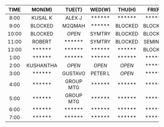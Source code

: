 |  TIME | MON(M)  | TUE(T)  | WED(W) | THU(H) | FRI(F) |
| :---: | :---:   | :---:   | :---:  | :---:  | :---:  |
|  8:00 | KUSAL K | ALEX J  | ****** | ****** | ****** | 
|  9:00 | BLOCKED | M2QMAH  | ****** | BLOCKED| BLOCKED| 
| 10:00 | BLOCKED | *OPEN*  | SYMTRY | BLOCKED| BLOCKED| 
| 11:00 | ROBERT  | ******  | SYMTRY | BLOCKED| SEMINAR| 
| 12:00 | ******  | ******  | ****** | ****** | BLOCKED| 
|  1:00 | ******  | ******  | ****** | ****** | ****** | 
|  2:00 |KUSHANTHA| *OPEN*  | *OPEN* | *OPEN* | ****** | 
|  3:00 | ******  | GUSTAVO | PETER L| *OPEN* | ****** | 
|  4:00 | ******  |GROUP MTG| ****** | ****** | ****** | 
|  5:00 | ******  |GROUP MTG| ****** | ****** | ****** | 
|  6:00 | ******  | ******  | ****** | ****** | ****** | 
|  7:00 | ******  | ******  | ****** | ****** | ****** | 
